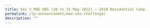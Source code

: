 ```yaml
---
title: Sec 3 MOE OBS (30 to 31 May 2022) – 2D1N Residential Camp
permalink: /lp-announcement/moe-obs-challenge/
description: ""
---
```

